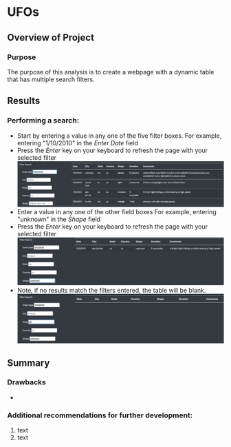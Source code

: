 # UFOs

## Overview of Project

### Purpose

The purpose of this analysis is to create a webpage with a dynamic table that has multiple search filters.

## Results

### Performing a search:
- Start by entering a value in any one of the five filter boxes. For example, entering "1/10/2010" in the <i>Enter Date</i> field
- Press the <i>Enter</i> key on your keyboard to refresh the page with your selected filter <img src="static/images/first_filter.png">
- Enter a value in any one of the other field boxes For example, entering "unknown" in the <i>Shape</i> field
- Press the <i>Enter</i> key on your keyboard to refresh the page with your selected filter <img src="static/images/second_filter.png">
- Note, if no results match the filters entered, the table will be blank. <img src="static/images/blank_result.png">

## Summary

### Drawbacks
- 

### Additional recommendations for further development:
1. text
2. text